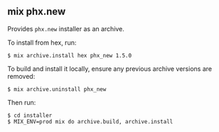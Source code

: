 ## mix phx.new

Provides `phx.new` installer as an archive.

To install from hex, run:

    $ mix archive.install hex phx_new 1.5.0

To build and install it locally,
ensure any previous archive versions are removed:

    $ mix archive.uninstall phx_new

Then run:

    $ cd installer
    $ MIX_ENV=prod mix do archive.build, archive.install
